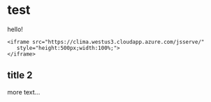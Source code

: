 # test
hello!

```@raw html
<iframe src="https://clima.westus3.cloudapp.azure.com/jsserve/"
   style="height:500px;width:100%;">
</iframe>
```

## title 2 
more text...
